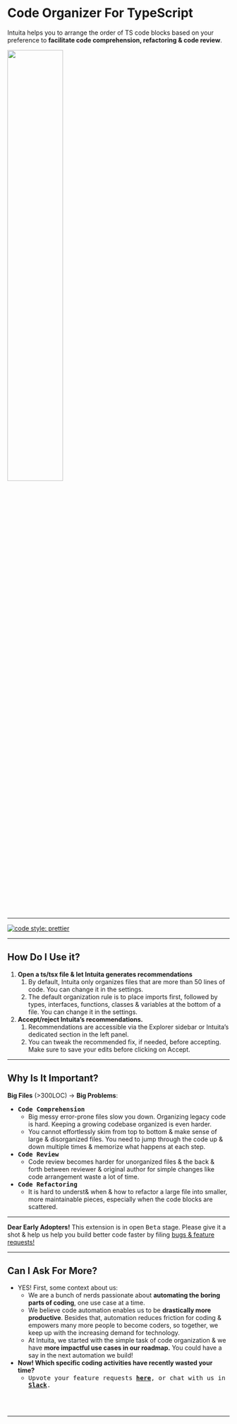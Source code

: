 # Code Organizer For TypeScript

Intuita helps you to arrange the order of TS code blocks based on your preference to **facilitate code comprehension, refactoring & code review**.

<img src="https://user-images.githubusercontent.com/78109534/186076206-0d6461b3-6a05-4dd7-823e-4004e4dfc38c.png" width="50%"/>

---

[![code style: prettier](https://img.shields.io/badge/code_style-prettier-ff69b4.svg?style=flat-square)](https://github.com/prettier/prettier)

---

## How Do I Use it?

1. **Open a ts/tsx file & let Intuita generates recommendations**
    1. By default, Intuita only organizes files that are more than 50 lines of code. You can change it in the settings. 
    2. The default organization rule is to place imports first, followed by types, interfaces, functions, classes & variables at the bottom of a file. You can change it in the settings.
3. **Accept/reject Intuita’s recommendations.**
    1. Recommendations are accessible via the Explorer sidebar or Intuita’s dedicated section in the left panel.
    2. You can tweak the recommended fix, if needed, before accepting. Make sure to save your edits before clicking on Accept.
---

## Why Is It Important?
**Big Files** (>300LOC) → **Big Problems**:
* <kbd>**Code Comprehension**</kbd>
    * Big messy error-prone files slow you down. Organizing legacy code is hard. Keeping a growing codebase organized is even harder.
    * You cannot effortlessly skim from top to bottom & make sense of large & disorganized files. You need to jump through the code up & down multiple times & memorize what happens at each step.
* <kbd>**Code Review**</kbd>
    * Code review becomes harder for unorganized files & the back & forth between reviewer & original author for simple changes like code arrangement waste a lot of time.
* <kbd>**Code Refactoring**</kbd>
    * It is hard to underst& when & how to refactor a large file into smaller, more maintainable pieces, especially when the code blocks are scattered.

---
**Dear Early Adopters!** This extension is in open <kbd>Beta</kbd> stage. Please give it a shot & help us help you build better code faster by filing [bugs & feature requests!](https://feedback.intuita.io/feature-requests)

---

## Can I Ask For More?
* YES! First, some context about us:
    * We are a bunch of nerds passionate about **automating the boring parts of coding**, one use case at a time. 
    * We believe code automation enables us to be **drastically more productive**. Besides that, automation reduces friction for coding & empowers many more people to become coders, so together, we keep up with the increasing demand for technology. 
    * At Intuita, we started with the simple task of code organization & we have **more impactful use cases in our roadmap.** You could have a say in the next automation we build!
* **Now! Which specific coding activities have recently wasted your time?** 
    * <kbd>Upvote your feature requests **[here](https://feedback.intuita.io/feature-requests)**, or chat with us in **[Slack](https://join.slack.com/t/intuita-inc/shared_invite/zt-1bjj5exxi-95yPfWi71HcO2p_sS5L2wA)**.</kbd>
<br>
</br>


---
